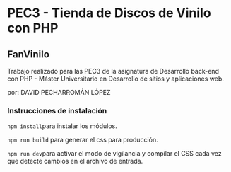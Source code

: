 # PEC3 - Tienda de Discos de Vinilo con PHP

## FanVinilo

Trabajo realizado para las PEC3 de la asignatura de Desarrollo back-end con PHP - Máster Universitario en Desarrollo de sitios y aplicaciones web.

por: DAVID PECHARROMÁN LÓPEZ

### Instrucciones de instalación

`npm install`para instalar los módulos.

`npm run build` para generar el css para producción.

`npm run dev`para activar el modo de vigilancia y compilar el CSS cada vez que detecte cambios en el archivo de entrada.


